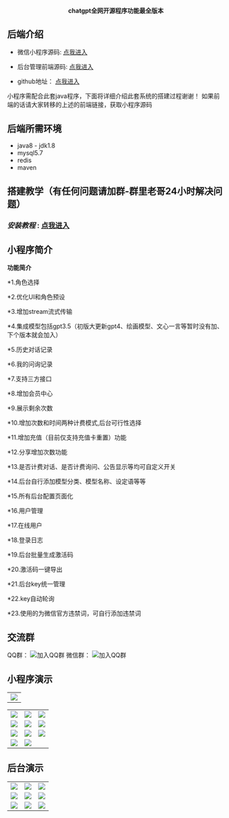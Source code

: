 <h4 align="center">chatgpt全网开源程序功能最全版本</h4>


## 后端介绍

* 微信小程序源码: [点我进入](https://gitee.com/e0cia/chatgpt_wechat_font)

* 后台管理前端源码: [点我进入](https://gitee.com/e0cia/chatgpt_wechat_manager)

* github地址： [点我进入](https://github.com/e0cia)



小程序需配合此套java程序，下面将详细介绍此套系统的搭建过程谢谢！
如果前端的话请大家转移的上述的前端链接，获取小程序源码

## 后端所需环境

* java8 - jdk1.8
* mysql5.7
* redis
* maven


## 搭建教学（有任何问题请加群-群里老哥24小时解决问题）
###  **_安装教程_**  : [点我进入](https://yaiwiki.likesrt.com/archives/no1.html)



## 小程序简介

**功能简介** 

*1.角色选择

*2.优化UI和角色预设

*3.增加stream流式传输

*4.集成模型包括gpt3.5（初版大更新gpt4、绘画模型、文心一言等暂时没有加、下个版本就会加入）

*5.历史对话记录

*6.我的问询记录

*7.支持三方接口

*8.增加会员中心

*9.展示剩余次数

*10.增加次数和时间两种计费模式,后台可行性选择

*11.增加充值（目前仅支持充值卡重置）功能

*12.分享增加次数功能

*13.是否计费对话、是否计费询问、公告显示等均可自定义开关

*14.后台自行添加模型分类、模型名称、设定语等等

*15.所有后台配置页面化

*16.用户管理

*17.在线用户

*18.登录日志

*19.后台批量生成激活码

*20.激活码一键导出

*21.后台key统一管理

*22.key自动轮询

*23.使用的为微信官方违禁词，可自行添加违禁词


## 交流群

QQ群： ![加入QQ群](https://yuan-ai.oss-cn-beijing.aliyuncs.com/qqgroup.jpg)
微信群： ![加入QQ群](https://yuan-ai.oss-cn-beijing.aliyuncs.com/qqgroup.jpg)

## 小程序演示
<table>
    <tr>
        <td><img src="https://image.hongchiqingyun.com/gh_35c30216652f_258.jpg"/></td>
    </tr>
</table>

<table>
    <tr>
        <td><img src="https://yuan-ai.oss-cn-beijing.aliyuncs.com/qiantai/1.png"/></td>
        <td><img src="https://yuan-ai.oss-cn-beijing.aliyuncs.com/qiantai/2.png"/></td>
        <td><img src="https://yuan-ai.oss-cn-beijing.aliyuncs.com/qiantai/3.png"/></td>
    </tr>
    <tr>
        <td><img src="https://yuan-ai.oss-cn-beijing.aliyuncs.com/qiantai/4.png"/></td>
        <td><img src="https://yuan-ai.oss-cn-beijing.aliyuncs.com/qiantai/5.png"/></td>        
        <td><img src="https://yuan-ai.oss-cn-beijing.aliyuncs.com/qiantai/6.png"/></td>
    </tr>
    <tr>
        <td><img src="https://yuan-ai.oss-cn-beijing.aliyuncs.com/qiantai/7.png"/></td>
        <td><img src="https://yuan-ai.oss-cn-beijing.aliyuncs.com/qiantai/8.png"/></td> 
         <td><img src="https://yuan-ai.oss-cn-beijing.aliyuncs.com/qiantai/9.png"/></td>
    </tr>
    <tr>
        <td><img src="https://yuan-ai.oss-cn-beijing.aliyuncs.com/qiantai/10.png"/></td>
        <td><img src="https://yuan-ai.oss-cn-beijing.aliyuncs.com/qiantai/11.png"/></td> 
    </tr>	 
 
</table>




## 后台演示
<table>
    <tr>
        <td><img src="https://yuan-ai.oss-cn-beijing.aliyuncs.com/houtai/1.png"/></td>
        <td><img src="https://yuan-ai.oss-cn-beijing.aliyuncs.com/houtai/2.png"/></td>
        <td><img src="https://yuan-ai.oss-cn-beijing.aliyuncs.com/houtai/3.png"/></td>
    </tr>
    <tr>
        <td><img src="https://yuan-ai.oss-cn-beijing.aliyuncs.com/houtai/4.png"/></td>
        <td><img src="https://yuan-ai.oss-cn-beijing.aliyuncs.com/houtai/5.png"/></td>
        <td><img src="https://yuan-ai.oss-cn-beijing.aliyuncs.com/houtai/6.png"/></td>
    </tr>
     <tr>
        <td><img src="https://yuan-ai.oss-cn-beijing.aliyuncs.com/houtai/7.png"/></td>
        <td><img src="https://yuan-ai.oss-cn-beijing.aliyuncs.com/houtai/8.png"/></td>
        <td><img src="https://yuan-ai.oss-cn-beijing.aliyuncs.com/houtai/9.png"/></td>
    </tr>
</table>